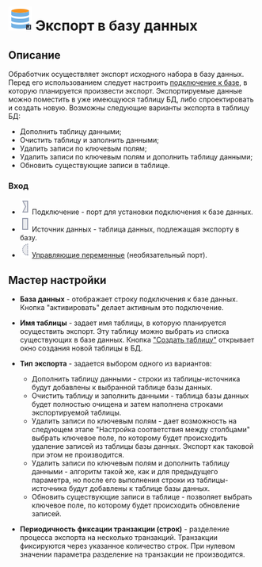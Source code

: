 # ![](../../media/app/icons/vendors/dbexport.svg) Экспорт в базу данных

## Описание

Обработчик осуществляет экспорт исходного набора в базу данных. Перед его использованием следует настроить [подключение к базе](../connections/README.md), в которую планируется произвести экспорт. Экспортируемые данные можно поместить в уже имеющуюся таблицу БД, либо спроектировать и создать новую. Возможны следующие варианты экспорта в таблицу БД:

* Дополнить таблицу данными;
* Очистить таблицу и заполнить данными;
* Удалить записи по ключевым полям;
* Удалить записи по ключевым полям и дополнить таблицу данными;
* Обновить существующие записи в таблице.

### Вход

* ![](../../media/app/icons/ports/input-connection-inactive.svg) Подключение - порт для установки подключения к базе данных.
* ![](../../media/app/icons/ports/table-inactive.svg) Источник данных - таблица данных, подлежащая экспорту в базу.
* ![](../../media/app/icons/ports/optional-input-variable-inactive.svg) [Управляющие переменные](../../scenario/variables/control_variables.md) (необязательный порт).

## Мастер настройки

* **База данных** - отображает строку подключения к базе данных. Кнопка "активировать" делает активным это подключение.

* **Имя таблицы** - задает имя таблицы, в которую планируется осуществить экспорт. Эту таблицу можно выбрать из списка существующих в базе данных. Кнопка ["Создать таблицу"](./database/new_table_design.md) открывает окно создания новой таблицы в БД.

* **Тип экспорта** - задается выбором одного из вариантов:
  * Дополнить таблицу данными - строки из таблицы-источника будут добавлены к выбранной таблице базы данных.
  * Очистить таблицу и заполнить данными - таблица базы данных будет полностью очищена и затем наполнена строками экспортируемой таблицы.
  * Удалить записи по ключевым полям - дает возможность на следующем этапе "Настройка соответствия между столбцами" выбрать ключевое поле, по которому будет происходить удаление записей из таблицы базы данных. Экспорт как таковой при этом не производится.
  * Удалить записи по ключевым полям и дополнить таблицу данными - алгоритм такой же, как и для предыдущего параметра, но после его выполнения строки из таблицы-источника будут добавлены к таблице базы данных.
  * Обновить существующие записи в таблице - позволяет выбрать ключевое поле, по которому будет происходить обновление записей.

* **Периодичность фиксации транзакции (строк)** - разделение процесса экспорта на несколько транзакций. Транзакции фиксируются через указанное количество строк. При нулевом значении параметра разделение на транзакции не производится.
